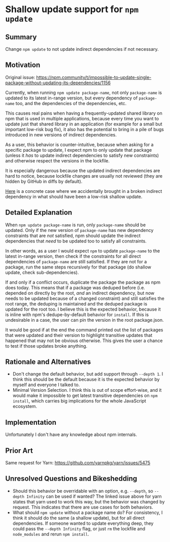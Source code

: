 # Shallow update support for `npm update`

## Summary

Change `npm update` to not update indirect dependencies if not necessary.

## Motivation

Original issue:
https://npm.community/t/impossible-to-update-single-package-without-updating-its-dependencies/1156

Currently, when running `npm update package-name`, not only `package-name` is
updated to its latest in-range version, but every dependency of `package-name`
too, and the dependencies of the dependencies, etc.

This causes real pains when having a frequently-updated shared library on npm
that is used in multiple applications, because every time you want to update
just that shared library in an application (for example for a small but
important low-risk bug fix), it also has the potential to bring in a pile of
bugs introduced in new versions of indirect dependencies.

As a user, this behavior is counter-intuitive, because when asking for a
specific package to update, I expect npm to only update that package (unless it
_has_ to update indirect dependencies to satisfy new constraints) and otherwise
respect the versions in the lockfile.

It is especially dangerous because the updated indirect dependencies are hard to
notice, because lockfile changes are usually not reviewed (they are hidden by
GitHub in diffs by default).

[Here](https://about.sourcegraph.com/blog/the-pain-that-minimal-version-selection-solves#background)
is a concrete case where we accidentally brought in a broken indirect dependency
in what should have been a low-risk shallow update.

## Detailed Explanation

When `npm update package-name` is run, only `package-name` should be updated.
Only if the new version of `package-name` has new dependency constraints that
are _not_ satisfied, npm should update the indirect dependencies that _need_ to
be updated too to satisfy all constraints.

In other words, as a user I would expect `npm` to update `package-name` to the
latest in-range version, then check if the constraints for all direct
dependencies of `package-name` are still satisfied. If they are not for a
package, run the same steps recursively for that package (do shallow update,
check sub-dependencies).

If and only if a conflict occurs, duplicate the package the package as npm does
today. This means that if a package was deduped before (i.e. depended on
directly by the root, _and_ an indirect dependency, but now needs to be updated
because of a changed constraint) and still satisfies the root range, the
deduping is maintained and the deduped package is updated for the root too. I
believe this is the expected behavior, because it is inline with npm's
dedupe-by-default behavior for `install`. If this is undesirable in a case, the
user can pin the version in the root package.json.

It would be good if at the end the command printed out the list of packages that
were updated and their version to highlight transitive updates that happened
that may not be obvious otherwise. This gives the user a chance to test if those
updates broke anything.

## Rationale and Alternatives

- Don't change the default behavior, but add support through `--depth 1`. I
  think this should be the default because it is the expected behavior by myself
  and everyone I talked to.
- Minimal Version Selection. I think this is out of scope effort-wise, and it
  would make it impossible to get latest transitive dependencies on
  `npm install`, which carries big implications for the whole JavaScript
  ecosystem.

## Implementation

Unfortunately I don't have any knowledge about npm internals.

## Prior Art

Same request for Yarn: https://github.com/yarnpkg/yarn/issues/5475

## Unresolved Questions and Bikeshedding

- Should this behavior be overridable with an option, e.g. `--depth`, so
  `--depth Infinity` can be used if wanted? The linked issue above for yarn
  states that yarn used to work this way, but the behavior was changed by
  request. This indicates that there are use cases for both behaviors.
- What should `npm update` without a package name do? For consistency, I think
  it should do the same (a shallow update), but for all direct dependencies. If
  someone wanted to update everything deep, they could pass the
  `--depth Infinity` flag, or just `rm` the lockfile and `node_modules` and
  rerun `npm install`.
